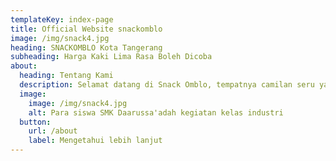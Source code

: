 ```yaml
---
templateKey: index-page
title: Official Website snackomblo
image: /img/snack4.jpg
heading: SNACKOMBLO Kota Tangerang
subheading: Harga Kaki Lima Rasa Boleh Dicoba
about:
  heading: Tentang Kami
  description: Selamat datang di Snack Omblo, tempatnya camilan seru yang bikin hari makin asyik! Kami menghadirkan beragam snack dengan rasa autentik yang cocok untuk anak muda dan dewasa. Dari yang gurih, pedas, manis, hingga kriuk-kriuk nagih, semua ada di sini!.
  image:
    image: /img/snack4.jpg
    alt: Para siswa SMK Daarussa'adah kegiatan kelas industri
  button:
    url: /about
    label: Mengetahui lebih lanjut
---
```

